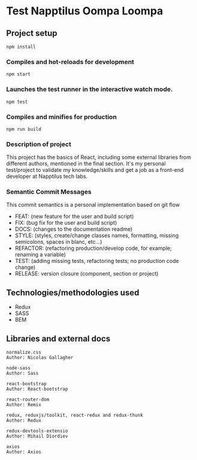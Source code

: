 # Test Napptilus Oompa Loompa

## Project setup
```
npm install
```
### Compiles and hot-reloads for development
```
npm start
```
### Launches the test runner in the interactive watch mode.
```
npm test
```
### Compiles and minifies for production
```
npm run build
```
### Description of project

This project has the basics of React, including some external libraries from different authors, mentioned in the final section. It's my personal test/project to validate my knowledge/skills and get a job as a front-end developer at Napptilus tech labs.

### Semantic Commit Messages

This commit semantics is a personal implementation based on git flow

- FEAT: (new feature for the user and build script)
- FIX: (bug fix for the user and build script)
- DOCS: (changes to the documentation readme)
- STYLE: (styles, create/change classes names, formatting, missing semicolons, spaces in blanc, etc...)
- REFACTOR: (refactoring production/develop code, for example; renaming a variable)
- TEST: (adding missing tests, refactoring tests; no production code change)
- RELEASE: version closure (component, section or project)

## Technologies/methodologies used

- Redux
- SASS
- BEM

## Libraries and external docs

```
normalize.css
Author: Nicolas Gallagher
```

```
node-sass
Author: Sass
```

```
react-bootstrap
Author: React-bootstrap
```

```
react-router-dom
Author: Remix
```

```
redux, reduxjs/toolkit, react-redux and redux-thunk
Author: Redux
```

```
redux-devtools-extensio
Author: Mihail Diordiev
```

```
axios
Author: Axios
```


